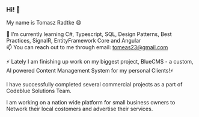 ### Hi! 👋 <br>
My name is Tomasz Radtke 😄 <br>

🌱 I’m currently learning C#, Typescript, SQL, Design Patterns, 
 Best Practices, SignalR, EntityFramework Core and Angular <br>
📫 You can reach out to me through email: tomeas23@gmail.com

⚡ Lately I am finishing up work on my biggest project, BlueCMS - a custom, AI powered Content Management System for my personal Clients!⚡

I have successfully completed several commercial projects as a part of Codeblue Solutions Team.

I am working on a nation wide platform for small business owners to Network their local costomers and advertise their services.
<!--
**RadtkeTomasz/RadtkeTomasz** is a ✨ _special_ ✨ repository because its `README.md` (this file) appears on your GitHub profile.

Here are some ideas to get you started:

- 🔭 I’m currently working on ...
- 
- 👯 I’m looking to collaborate on ...
- 🤔 I’m looking for help with ...
- 💬 Ask me about ...
-  ...
-  Pronouns: ...
- 
-->
